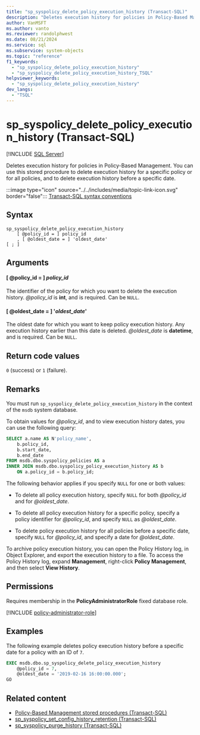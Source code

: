 ```yaml
---
title: "sp_syspolicy_delete_policy_execution_history (Transact-SQL)"
description: "Deletes execution history for policies in Policy-Based Management."
author: VanMSFT
ms.author: vanto
ms.reviewer: randolphwest
ms.date: 08/21/2024
ms.service: sql
ms.subservice: system-objects
ms.topic: "reference"
f1_keywords:
  - "sp_syspolicy_delete_policy_execution_history"
  - "sp_syspolicy_delete_policy_execution_history_TSQL"
helpviewer_keywords:
  - "sp_syspolicy_delete_policy_execution_history"
dev_langs:
  - "TSQL"
---
```

# sp_syspolicy_delete_policy_execution_history (Transact-SQL)

[!INCLUDE [SQL Server](../../includes/applies-to-version/sqlserver.md)]

Deletes execution history for policies in Policy-Based Management. You can use this stored procedure to delete execution history for a specific policy or for all policies, and to delete execution history before a specific date.

:::image type="icon" source="../../includes/media/topic-link-icon.svg" border="false"::: [Transact-SQL syntax conventions](../../t-sql/language-elements/transact-sql-syntax-conventions-transact-sql.md)

## Syntax

```syntaxsql
sp_syspolicy_delete_policy_execution_history
    [ @policy_id = ] policy_id
    , [ @oldest_date = ] 'oldest_date'
[ ; ]
```

## Arguments

#### [ @policy_id = ] *policy_id*

The identifier of the policy for which you want to delete the execution history. *@policy_id* is **int**, and is required. Can be `NULL`.

#### [ @oldest_date = ] '*oldest_date*'

The oldest date for which you want to keep policy execution history. Any execution history earlier than this date is deleted. *@oldest_date* is **datetime**, and is required. Can be `NULL`.

## Return code values

`0` (success) or `1` (failure).

## Remarks

You must run `sp_syspolicy_delete_policy_execution_history` in the context of the `msdb` system database.

To obtain values for *@policy_id*, and to view execution history dates, you can use the following query:

```sql
SELECT a.name AS N'policy_name',
    b.policy_id,
    b.start_date,
    b.end_date
FROM msdb.dbo.syspolicy_policies AS a
INNER JOIN msdb.dbo.syspolicy_policy_execution_history AS b
    ON a.policy_id = b.policy_id;
```

The following behavior applies if you specify `NULL` for one or both values:

- To delete all policy execution history, specify `NULL` for both *@policy_id* and for *@oldest_date*.

- To delete all policy execution history for a specific policy, specify a policy identifier for *@policy_id*, and specify `NULL` as *@oldest_date*.

- To delete policy execution history for all policies before a specific date, specify `NULL` for *@policy_id*, and specify a date for *@oldest_date*.

To archive policy execution history, you can open the Policy History log, in Object Explorer, and export the execution history to a file. To access the Policy History log, expand **Management**, right-click **Policy Management**, and then select **View History**.

## Permissions

Requires membership in the **PolicyAdministratorRole** fixed database role.

[!INCLUDE [policy-administrator-role](includes/policy-administrator-role.md)]

## Examples

The following example deletes policy execution history before a specific date for a policy with an ID of `7`.

```sql
EXEC msdb.dbo.sp_syspolicy_delete_policy_execution_history
    @policy_id = 7,
    @oldest_date = '2019-02-16 16:00:00.000';
GO
```

## Related content

- [Policy-Based Management stored procedures (Transact-SQL)](policy-based-management-stored-procedures-transact-sql.md)
- [sp_syspolicy_set_config_history_retention (Transact-SQL)](sp-syspolicy-set-config-history-retention-transact-sql.md)
- [sp_syspolicy_purge_history (Transact-SQL)](sp-syspolicy-purge-history-transact-sql.md)
